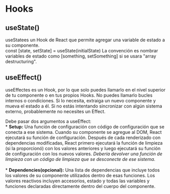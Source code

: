 # Hooks
## useState()
useStatees un Hook de React que permite agregar una variable de estado a su componente.<br>
const [state, setState] = useState(initialState)
La convención es nombrar variables de estado como [something, setSomething] si se usara "array destructuring".
## useEffect()
<p>useEffectes es un Hook, por lo que solo puedes llamarlo en el nivel superior de tu componente o en tus propios Hooks. No puedes llamarlo bucles internos o condiciones. Si lo necesita, extraiga un nuevo componente y mueva el estado a él. Si no estás intentando sincronizar con algún sistema externo,  probablemente no necesites un Effect.</p>
Debe pasar dos argumentos a useEffect:<br>
* <b>Setup:</b> Una función de configuración con código de configuración que se conecta a ese sistema. Cuando su componente se agregue al DOM, React ejecutará su función de configuración. Después de cada renderizado con dependencias modificadas, React primero ejecutará la función de limpieza (si la proporcionó) con los valores anteriores y luego ejecutará su función de configuración con los nuevos valores. <i>Debería devolver una función de limpieza con un código de limpieza que se desconecte de ese sistema.</i><br><br>
* <b>Dependencies(opcional):</b> Una lista de dependencias que incluye todos los valores de su componente utilizados dentro de esas funciones. Los valores reactivos incluyen accesorios, estado y todas las variables y funciones declaradas directamente dentro del cuerpo del componente. </p>
